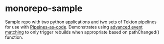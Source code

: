# monorepo-sample

Sample repo with two python applications and two sets of Tekton pipelines for use with [Pipeines-as-code](https://pipelinesascode.com/).  Demonstrates using [advanced event matching](https://pipelinesascode.com/docs/guide/authoringprs/#advanced-event-matching) to only trigger rebuilds when appropriate based on pathChanged() function.
